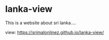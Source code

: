 # lanka-view
This is a website about sri lanka....

view: https://srimalonlinez.github.io/lanka-view/
